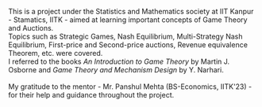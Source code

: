 This is a project under the Statistics and Mathematics society at IIT Kanpur - Stamatics, IITK - aimed at learning important concepts of Game Theory and Auctions. <br/>
Topics such as Strategic Games, Nash Equilibrium, Multi-Strategy Nash Equilibrium, First-price and Second-price auctions, Revenue equivalence Theorem, etc. were covered. <br/>
I referred to the books *An Introduction to Game Theory* by Martin J. Osborne and *Game Theory and Mechanism Design* by Y. Narhari. <br/> <br/>
My gratitude to the mentor - Mr. Panshul Mehta (BS-Economics, IITK'23) - for their help and guidance throughout the project.
